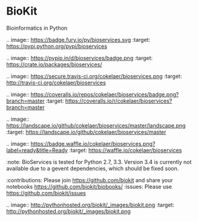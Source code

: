 BioKit
==========

Bioinformatics in Python




.. image:: https://badge.fury.io/py/bioservices.svg
    :target: https://pypi.python.org/pypi/bioservices

.. image:: https://pypip.in/d/bioservices/badge.png
    :target: https://crate.io/packages/bioservices/

.. image:: https://secure.travis-ci.org/cokelaer/bioservices.png
    :target: http://travis-ci.org/cokelaer/bioservices

.. image::
https://coveralls.io/repos/cokelaer/bioservices/badge.png?branch=master 
   :target: https://coveralls.io/r/cokelaer/bioservices?branch=master 

.. image:: https://landscape.io/github/cokelaer/bioservices/master/landscape.png
   :target: https://landscape.io/github/cokelaer/bioservices/master

.. image::
https://badge.waffle.io/cokelaer/bioservices.png?label=ready&title=Ready 
   :target: https://waffle.io/cokelaer/bioservices

:note: BioServices is tested for Python 2.7, 3.3. Version 3.4 is currently not
       available due to a gevent dependencies, which should be fixed soon.

:contributions: Please join https://github.com/biokit and share
your notebooks https://github.com/biokit/biobooks/
:issues: Please use https://github.com/biokit/issues


.. image:: http://pythonhosted.org/biokit/_images/biokit.png
    :target: http://pythonhosted.org/biokit/_images/biokit.png
